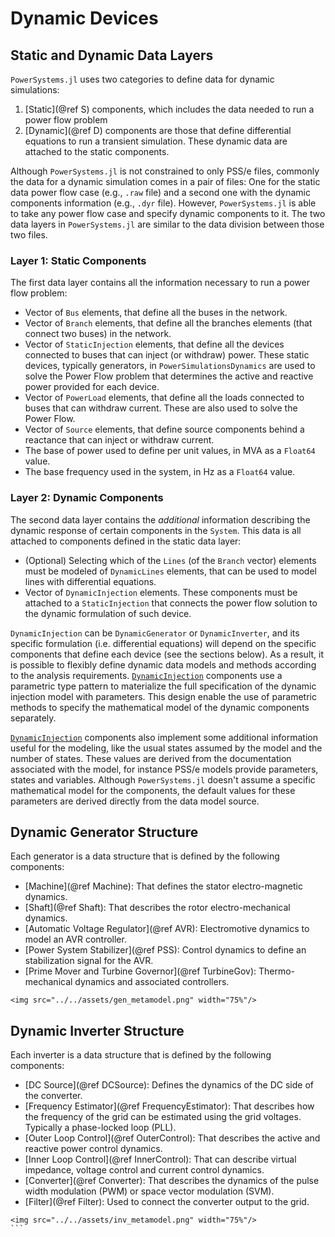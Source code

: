 # Dynamic Devices

## Static and Dynamic Data Layers

`PowerSystems.jl` uses two categories to define data for dynamic simulations:

 1. [Static](@ref S) components, which includes the data needed to run a power flow problem
 2. [Dynamic](@ref D) components are those that define differential equations to run a transient simulation. These dynamic
    data are attached to the static components.

Although `PowerSystems.jl` is not constrained to only PSS/e files, commonly the data for a
dynamic simulation comes in a pair of files: One for the static data power flow case (e.g.,
`.raw` file) and a second one with the dynamic components information (e.g., `.dyr` file).
However, `PowerSystems.jl` is able to take any power flow case and specify dynamic
components to it. The two data layers in `PowerSystems.jl` are similar to the data
division between those two files.

### Layer 1: Static Components

The first data layer contains all the information necessary to run a power flow problem:

  - Vector of `Bus` elements, that define all the buses in the network.
  - Vector of `Branch` elements, that define all the branches elements (that connect two buses) in the network.
  - Vector of `StaticInjection` elements, that define all the devices connected to buses that can inject (or withdraw) power. These static devices, typically generators, in `PowerSimulationsDynamics` are used to solve the Power Flow problem that determines the active and reactive power provided for each device.
  - Vector of `PowerLoad` elements, that define all the loads connected to buses that can withdraw current. These are also used to solve the Power Flow.
  - Vector of `Source` elements, that define source components behind a reactance that can inject or withdraw current.
  - The base of power used to define per unit values, in MVA as a `Float64` value.
  - The base frequency used in the system, in Hz as a `Float64` value.

### Layer 2: Dynamic Components

The second data layer contains the *additional* information describing the dynamic response
of certain components in the `System`. This data is all attached to components defined in
the static data layer:

  - (Optional) Selecting which of the `Lines` (of the `Branch` vector) elements must be modeled of `DynamicLines` elements, that can be used to model lines with differential equations.
  - Vector of `DynamicInjection` elements. These components must be attached to a `StaticInjection` that connects the power flow solution to the dynamic formulation of such device.

`DynamicInjection` can be `DynamicGenerator` or `DynamicInverter`, and its specific formulation (i.e. differential equations) will depend on the specific components that define each device (see the sections below). As
a result, it is possible to flexibly define dynamic data models and methods according to
the analysis requirements. [`DynamicInjection`](@ref) components use a parametric
type pattern to materialize the full specification of the dynamic injection model with
parameters. This design enable the use of parametric methods to specify the mathematical
model of the dynamic components separately.

[`DynamicInjection`](@ref) components also implement some additional information useful for
the modeling, like the usual states assumed by the model and the number of states. These values are
derived from the documentation associated with the model, for instance PSS/e models provide
parameters, states and variables. Although `PowerSystems.jl` doesn't assume a specific
mathematical model for the components, the default values for these parameters are derived
directly from the data model source.

## Dynamic Generator Structure

Each generator is a data structure that is defined by the following components:

  - [Machine](@ref Machine): That defines the stator electro-magnetic dynamics.
  - [Shaft](@ref Shaft): That describes the rotor electro-mechanical dynamics.
  - [Automatic Voltage Regulator](@ref AVR): Electromotive dynamics to model an AVR controller.
  - [Power System Stabilizer](@ref PSS): Control dynamics to define an stabilization signal for the AVR.
  - [Prime Mover and Turbine Governor](@ref TurbineGov): Thermo-mechanical dynamics and associated controllers.

```@raw html
<img src="../../assets/gen_metamodel.png" width="75%"/>
```

## Dynamic Inverter Structure

Each inverter is a data structure that is defined by the following components:

  - [DC Source](@ref DCSource): Defines the dynamics of the DC side of the converter.
  - [Frequency Estimator](@ref FrequencyEstimator): That describes how the frequency of the grid
    can be estimated using the grid voltages. Typically a phase-locked loop (PLL).
  - [Outer Loop Control](@ref OuterControl): That describes the active and reactive power
    control dynamics.
  - [Inner Loop Control](@ref InnerControl): That can describe virtual impedance,
    voltage control and current control dynamics.
  - [Converter](@ref Converter): That describes the dynamics of the pulse width modulation (PWM)
    or space vector modulation (SVM).
  - [Filter](@ref Filter): Used to connect the converter output to the grid.

```@raw html
<img src="../../assets/inv_metamodel.png" width="75%"/>
``` ⠀
```
